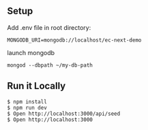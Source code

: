## Setup
Add .env file in root directory:
```
MONGODB_URI=mongodb://localhost/ec-next-demo
```

launch mongodb
```
mongod --dbpath ~/my-db-path
```

## Run it Locally
```
$ npm install
$ npm run dev
$ Open http://localhost:3000/api/seed
$ Open http://localhost:3000
```
